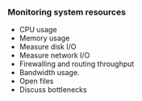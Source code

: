 ### Monitoring system resources 

- CPU usage
- Memory usage
- Measure disk I/O
- Measure network I/O
- Firewalling and routing throughput
- Bandwidth usage.
- Open files
- Discuss bottlenecks
